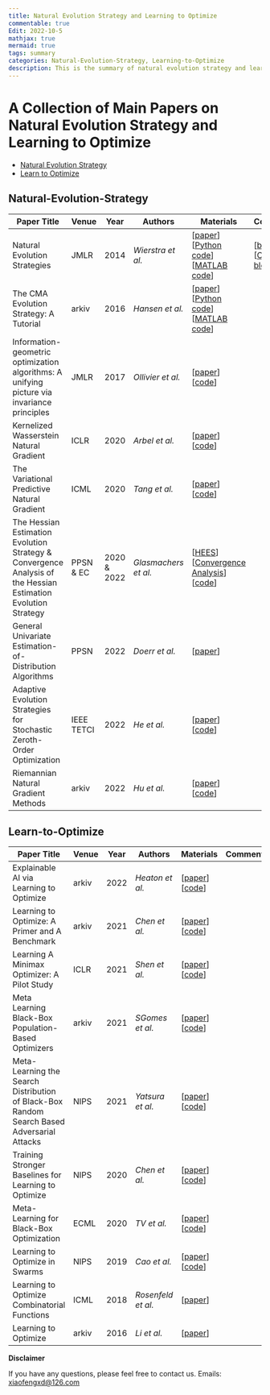 ```yaml
---
title: Natural Evolution Strategy and Learning to Optimize
commentable: true
Edit: 2022-10-5
mathjax: true
mermaid: true
tags: summary
categories: Natural-Evolution-Strategy, Learning-to-Optimize
description: This is the summary of natural evolution strategy and learning to optimize.
---
```


# A Collection of Main Papers on Natural Evolution Strategy and Learning to Optimize
- [Natural Evolution Strategy](#Natural-Evolution-Strategy)
- [Learn to Optimize](#Learn-to-Optimize)

## Natural-Evolution-Strategy

| Paper Title                                                  | Venue | Year | Authors        | Materials                                                    | Comment                                                      |
| ------------------------------------------------------------ | ----- | ---- | -------------- | ------------------------------------------------------------ | ------------------------------------------------------------ |
| Natural Evolution Strategies | JMLR  | 2014 | _Wierstra et al._ | [[paper](https://www.jmlr.org/papers/volume15/wierstra14a/wierstra14a.pdf)] [[Python code](https://people.idsia.ch/~tom/nes.html)] [[MATLAB code](https://people.idsia.ch/~tom/nes.html)] | [[blog](https://agustinus.kristia.de/techblog/2018/03/14/natural-gradient/)] [[Chinese blog](https://www.zhihu.com/question/266846405)] |
| The CMA Evolution Strategy: A Tutorial | arkiv  | 2016 | _Hansen et al._ | [[paper](https://arxiv.org/abs/1604.00772)] [[Python code](https://pypi.org/project/cmaes/)] [[MATLAB code](https://ww2.mathworks.cn/matlabcentral/fileexchange/52898-cma-es-in-matlab)] |  |
| Information-geometric optimization algorithms: A unifying picture via invariance principles | JMLR  | 2017 | _Ollivier et al._ | [[paper](https://www.jmlr.org/papers/volume18/14-467/14-467.pdf)] [[code](https://ludovicarnold.com/publications-fr/igocode/)] |  |
| Kernelized Wasserstein Natural Gradient | ICLR  | 2020 | _Arbel et al._ | [[paper](https://arxiv.org/abs/1910.09652)] [[code](https://github.com/MichaelArbel/KWNG)] |  |
| The Variational Predictive Natural Gradient | ICML  | 2020 | _Tang et al._ | [[paper](https://proceedings.mlr.press/v97/tang19c.html)] [[code](https://github.com/datang1992/VPNG)] |  |
| The Hessian Estimation Evolution Strategy & Convergence Analysis of the Hessian Estimation Evolution Strategy | PPSN & EC  | 2020 & 2022 | _Glasmachers et al._ | [[HEES](https://arxiv.org/pdf/2003.13256v1.pdf)] [[Convergence Analysis](https://direct.mit.edu/evco/article-abstract/30/1/27/102711/Convergence-Analysis-of-the-Hessian-Estimation)] [[code](https://www.ini.rub.de/the_institute/people/tobias-glasmachers/#software)] |  |
| General Univariate Estimation-of-Distribution Algorithms | PPSN  | 2022 | _Doerr et al._ | [[paper](https://link.springer.com/chapter/10.1007/978-3-031-14721-0_33)] |  |
| Adaptive Evolution Strategies for Stochastic Zeroth-Order Optimization | IEEE TETCI  | 2022 | _He et al._ | [[paper](https://ieeexplore.ieee.org/abstract/document/9718120)] [[code](https://github.com/hxyokokok/SES)] |  |
| Riemannian Natural Gradient Methods | arkiv  | 2022 | _Hu et al._ | [[paper](https://arxiv.org/abs/2207.07287)] [[code](https://github.com/hiroyuki-kasai/RSOpt)] |  |

## Learn-to-Optimize
| Paper Title                                                  | Venue | Year | Authors        | Materials                                                    | Comment                                                      |
| ------------------------------------------------------------ | ----- | ---- | -------------- | ------------------------------------------------------------ | ------------------------------------------------------------ |
| Explainable AI via Learning to Optimize | arkiv  | 2022 | _Heaton et al._ | [[paper](https://arxiv.org/abs/2204.14174)] [[code](https://github.com/typal-research/xai-l2o)] |  |
| Learning to Optimize: A Primer and A Benchmark | arkiv  | 2021 | _Chen et al._ | [[paper](https://arxiv.org/abs/2103.12828)] [[code](https://github.com/VITA-Group/Open-L2O)] |  |
| Learning A Minimax Optimizer: A Pilot Study | ICLR  | 2021 | _Shen et al._ | [[paper](https://openreview.net/forum?id=nkIDwI6oO4_)] [[code](https://github.com/VITA-Group/L2O-Minimax)] |  |
| Meta Learning Black-Box Population-Based Optimizers | arkiv  | 2021 | _SGomes et al._ | [[paper](https://arxiv.org/abs/2103.03526)] [[code](https://github.com/optimization-toolbox)] |  |
| Meta-Learning the Search Distribution of Black-Box Random Search Based Adversarial Attacks | NIPS  | 2021 | _Yatsura et al._ | [[paper](https://proceedings.neurips.cc/paper/2021/hash/fdb55ce855129e05da8374059cc82728-Abstract.html)] [[code](https://github.com/boschresearch/meta-rs)] |  |
| Training Stronger Baselines for Learning to Optimize | NIPS  | 2020 | _Chen et al._ | [[paper](https://proceedings.neurips.cc/paper/2020/hash/51f4efbfb3e18f4ea053c4d3d282c4e2-Abstract.html)] [[code](https://github.com/VITA-Group/L2O-Training-Techniques)] |  |
| Meta-Learning for Black-Box Optimization | ECML  | 2020 | _TV et al._ | [[paper](https://link.springer.com/chapter/10.1007/978-3-030-46147-8_22)] [[code](https://github.com/lightingghost/chemopt)] |  |
| Learning to Optimize in Swarms | NIPS  | 2019 | _Cao et al._ | [[paper](https://proceedings.neurips.cc/paper/2019/hash/ec04e8ebba7e132043e5b4832e54f070-Abstract.html)] [[code](https://github.com/Shen-Lab/LOIS)] |  |
| Learning to Optimize Combinatorial Functions | ICML  | 2018 | _Rosenfeld et al._ | [[paper](http://proceedings.mlr.press/v80/rosenfeld18a.html)] |  |
| Learning to Optimize | arkiv  | 2016 | _Li et al._ | [[paper](https://arxiv.org/abs/1606.01885)]  |  |


**Disclaimer**

If you have any questions, please feel free to contact us.
Emails: xiaofengxd@126.com

